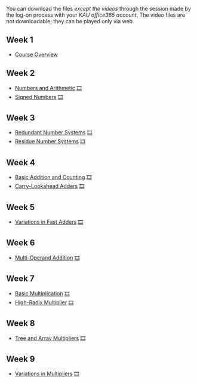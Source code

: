 You can download the files *except the videos* through the session made by the log-on process with your *KAU office365 account*. The video files are not downloadable; they can be played only via web.

## Week 1
  * [Course Overview](https://kau365-my.sharepoint.com/:p:/g/personal/taehwan_kim_kau_ac_kr/EW9JrzCpYklIiWX73nHTt_kBpRhFf-aucj4jH6KoFNvk3g?e=hZkv13) 

## Week 2
  * [Numbers and Arithmetic](https://kau365-my.sharepoint.com/:b:/g/personal/taehwan_kim_kau_ac_kr/EczEvS99MCJElXZxTmuyWWsBeZUQZGR6DKWcrbiTbAcuag?e=OZU2Kz) [🎞](https://youtu.be/ea_cPhka1bQ)
  * [Signed Numbers](https://kau365-my.sharepoint.com/:b:/g/personal/taehwan_kim_kau_ac_kr/ESsLp8hwPelLr-Ci5M8-0swBmgCiup2dqm7NTV6zdDnA-A?e=KRwFFe) [🎞](https://youtu.be/C4cMp6U95e8)

## Week 3
  * [Redundant Number Systems](https://kau365-my.sharepoint.com/:b:/g/personal/taehwan_kim_kau_ac_kr/ERxPmJWB2IFHnXjZXrq8YsIBvWXlSH4wrVXm_tg5Z-Lshg?e=8UMAWE) [🎞](https://youtu.be/ckNdv6B3mZM)
  * [Residue Number Systems](https://kau365-my.sharepoint.com/:b:/g/personal/taehwan_kim_kau_ac_kr/EWARYUS62mdAj2ZBWy0D-EUBA6qh-tUzsxEXgIbemd8jNw?e=zt2kkR) [🎞](https://youtu.be/7nDzkbyLDo4)

## Week 4
  * [Basic Addition and Counting](https://kau365-my.sharepoint.com/:b:/g/personal/taehwan_kim_kau_ac_kr/ERKSbedznm9Ini68j4ZyhzEBejWrB7C0JXuW7h8BNRT1TA?e=eJr1C5) [🎞](https://youtu.be/UnNjJQE1tvE)
  * [Carry-Lookahead Adders](https://kau365-my.sharepoint.com/:b:/g/personal/taehwan_kim_kau_ac_kr/EVklxaRCEdFPlkys9gs9dDwB4BDH9iKbFDeUVW7HUy03Sg?e=6l55uA) [🎞](https://youtu.be/A71ar28yYp4)
## Week 5
  * [Variations in Fast Adders](https://kau365-my.sharepoint.com/:b:/g/personal/taehwan_kim_kau_ac_kr/Ecg_GGGTJrRDta42QTkavw4BklBxTgJGeiYvQ2W3wPxScQ?e=0KoYZR) [🎞](https://youtu.be/7iKWerxKJzU)
## Week 6
  * [Multi-Operand Addition](https://kau365-my.sharepoint.com/:b:/g/personal/taehwan_kim_kau_ac_kr/EYK9sp6_JjdMtQTcOrx4kt8Buacn-jyyyVB0zXKoK0rBcg?e=uPgPld) [🎞](https://youtu.be/HR_OeOiV4R8)
## Week 7
  * [Basic Multiplication](https://kau365-my.sharepoint.com/:b:/g/personal/taehwan_kim_kau_ac_kr/ESRxEMVZOjxIvhvrKB10EacB-5LTbTgXjEcrQHx_NGfUvg?e=0S6O5e) [🎞](https://youtu.be/e3LAHawzmxw)
  * [High-Radix Multiplier](https://kau365-my.sharepoint.com/:b:/g/personal/taehwan_kim_kau_ac_kr/EQpjgyUrza9Fu2ZS-efVfewB96ciwFmpNUOD9FdMktVcTw?e=qeMZ89) [🎞](https://youtu.be/89P3VZydujw)
## Week 8
  * [Tree and Array Multipliers](https://kau365-my.sharepoint.com/:b:/g/personal/taehwan_kim_kau_ac_kr/EU8oWlBQPhJKhOfKBnt-GzAB3yv4HeM7qghSUXU7qB8r5Q?e=hZJrb8) [🎞](https://youtu.be/rLPhjbO_FmI)  
## Week 9
  * [Variations in Multipliers](https://kau365-my.sharepoint.com/:b:/g/personal/taehwan_kim_kau_ac_kr/ER-U_Us8tEBMt1xWcIXRT8cBRZM2V4lHPLtZ5b1x8cn0Rg?e=in4ujW) [🎞](https://youtu.be/SqTrDV9ydXM)
<!--
## Week 10
  * [Basic Division Schemes](https://kau365-my.sharepoint.com/:b:/g/personal/taehwan_kim_kau_ac_kr/EXWOmY-iyHVEodJYGB72oSABxwcYU-UUOw8tJCxCHR6DPg?e=VqFab5) [🎞](https://youtu.be/uaEViibw_Kc)
## Week 11
  * [High-Radix Dividers](https://kau365-my.sharepoint.com/:b:/g/personal/taehwan_kim_kau_ac_kr/ETxnnvFN7kFOrmv3uhGMnAABWO9sUJDSr8aVmsex-d3UPQ?e=9FiZ3v) [🎞](https://youtu.be/0csQIa1hRiY)
  * [Division by Convergence](https://kau365-my.sharepoint.com/:b:/g/personal/taehwan_kim_kau_ac_kr/EZ40wVWD531FhdtG4aXYj14B64CPjH_pTvvnJUQjAR2o9Q?e=86vxQQ) [🎞](https://youtu.be/jNhlXpMJUfg)
## Week 12
  * [Square-Rooting Methods](https://kau365-my.sharepoint.com/:b:/g/personal/taehwan_kim_kau_ac_kr/EQG8DNeM489CjlYHrq-HkGUBWyy_gb8bSY9qrkQR58rf5A?e=BuB3tc) [🎞](https://youtu.be/nBRl626JDgE)
  * [CORDIC Algorithms](https://kau365-my.sharepoint.com/:b:/g/personal/taehwan_kim_kau_ac_kr/ETcYKArCrtxNgeQzcTvOCL4Bt-pzRGDcTE0DIDXD71Z5-g?e=Vu01RP) [🎞](https://youtu.be/W-8HsT2vzq4)
## Week 13
  * [Variations in Function Evaluation](https://kau365-my.sharepoint.com/:b:/g/personal/taehwan_kim_kau_ac_kr/Ee9ErTU5a4NEgrKx1Tl2lCkBF4jGCxH_vPTrVENc7BD3kg?e=bosVEe) [🎞](https://youtu.be/B8Lhx7XzHe4)
## Week 14
  * [Arithmetic by Table Lookup](https://kau365-my.sharepoint.com/:b:/g/personal/taehwan_kim_kau_ac_kr/EaPMZNgZZ79Do-cMSLEJbuUBQe8MLJ4o5mGNEh2fgbaNDQ?e=UwYJDW) [🎞](https://youtu.be/EFjLSJPB558)
## Week 15 (Complimentary)
## Week 16
  * Final Exam
-->

